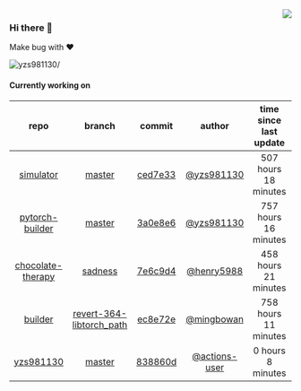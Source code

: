 <img align="right" src="https://github-readme-stats.vercel.app/api?username=yzs981130&show_icons=true&hide_title=true" />

### Hi there 👋


Make bug with ❤️

<p align="left"> <img src=https://komarev.com/ghpvc/?username=yzs981130 alt=yzs981130/> </p>


<!--
**yzs981130/yzs981130** is a ✨ _special_ ✨ repository because its `README.md` (this file) appears on your GitHub profile.

Here are some ideas to get you started:

- 🔭 I’m currently working on ...
- 🌱 I’m currently learning ...
- 👯 I’m looking to collaborate on ...
- 🤔 I’m looking for help with ...
- 💬 Ask me about ...
- 📫 How to reach me: ...
- 😄 Pronouns: ...
- ⚡ Fun fact: ...
-->

#### Currently working on


| repo | branch | commit | author | time since last update | language |
|:---:|:---:|:---:|:---:|:---:|:---:|
| [simulator](https://github.com/yzs981130/simulator) | [master](https://github.com/yzs981130/simulator/tree/master) |[ced7e33](https://github.com/yzs981130/simulator/commit/ced7e33c865e6175a11d7619ccd91e433b9b96ed) | [@yzs981130](https://github.com/yzs981130) |507 hours 18 minutes | ![](https://img.shields.io/badge/language-Go-default.svg?style=flat-square)|
| [pytorch-builder](https://github.com/yzs981130/pytorch-builder) | [master](https://github.com/yzs981130/pytorch-builder/tree/master) |[3a0e8e6](https://github.com/yzs981130/pytorch-builder/commit/3a0e8e63747cbf3f067a35157e191181640af40c) | [@yzs981130](https://github.com/yzs981130) |757 hours 16 minutes | ![](https://img.shields.io/badge/language-Dockerfile-default.svg?style=flat-square)|
| [chocolate-therapy](https://github.com/April-Xu/chocolate-therapy) | [sadness](https://github.com/April-Xu/chocolate-therapy/tree/sadness) |[7e6c9d4](https://github.com/April-Xu/chocolate-therapy/commit/7e6c9d46821ac0f7af922e469e3abcfbf2b38625) | [@henry5988](https://github.com/henry5988) |458 hours 21 minutes | ![](https://img.shields.io/badge/language-HTML-default.svg?style=flat-square)|
| [builder](https://github.com/yzs981130/builder) | [revert-364-libtorch_path](https://github.com/yzs981130/builder/tree/revert-364-libtorch_path) |[ec8e72e](https://github.com/yzs981130/builder/commit/ec8e72ee3e37ebf12606fd23b18846433c06c011) | [@mingbowan](https://github.com/mingbowan) |758 hours 11 minutes | ![](https://img.shields.io/badge/language-Shell-default.svg?style=flat-square)|
| [yzs981130](https://github.com/yzs981130/yzs981130) | [master](https://github.com/yzs981130/yzs981130/tree/master) |[838860d](https://github.com/yzs981130/yzs981130/commit/838860d0c5bd4b868751c83fcb1a54b26d762c5d) | [@actions-user](https://github.com/actions-user) |0 hours 8 minutes | ![](https://img.shields.io/badge/language-Go-default.svg?style=flat-square)|
